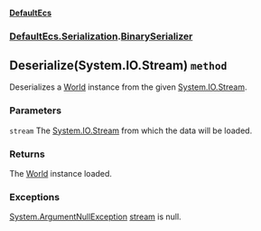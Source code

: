 #### [DefaultEcs](./DefaultEcs.md 'DefaultEcs')
### [DefaultEcs.Serialization](./DefaultEcs.md#DefaultEcs-Serialization 'DefaultEcs.Serialization').[BinarySerializer](./DefaultEcs-Serialization-BinarySerializer.md 'DefaultEcs.Serialization.BinarySerializer')
## Deserialize(System.IO.Stream) `method`
Deserializes a [World](./DefaultEcs-World.md 'DefaultEcs.World') instance from the given [System.IO.Stream](https://docs.microsoft.com/en-us/dotnet/api/System.IO.Stream 'System.IO.Stream').
### Parameters

<a name='DefaultEcs-Serialization-BinarySerializer-Deserialize(System-IO-Stream)-stream'></a>
`stream`
The [System.IO.Stream](https://docs.microsoft.com/en-us/dotnet/api/System.IO.Stream 'System.IO.Stream') from which the data will be loaded.
### Returns
The [World](./DefaultEcs-World.md 'DefaultEcs.World') instance loaded.
### Exceptions

[System.ArgumentNullException](https://docs.microsoft.com/en-us/dotnet/api/System.ArgumentNullException 'System.ArgumentNullException')
[stream](#DefaultEcs-Serialization-BinarySerializer-Deserialize(System-IO-Stream)-stream 'DefaultEcs.Serialization.BinarySerializer.Deserialize(System.IO.Stream).stream') is null.
